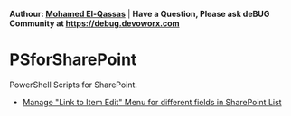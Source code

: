 **Authour: [Mohamed El-Qassas](https://devoworx.com)** | 
**Have a Question, Please ask deBUG Community at https://debug.devoworx.com**
# PSforSharePoint
PowerShell Scripts for SharePoint.
- [Manage "Link to Item Edit" Menu for different fields in SharePoint List](https://spgeeks.devoworx.com/show-link-to-item-edit-menu-field/)

